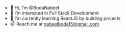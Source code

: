 - 👋 Hi, I’m @BodaNabeel
- 👀 I’m interested in Full Stack Development
- 🌱 I’m currently learning ReactJS by building projects
- 📫 Reach me at nabeelboda15@gmail.com

